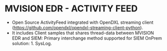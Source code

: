 # MVISION EDR - ACTIVITY FEED

- Open Source ActivityFeed integrated with OpenDXL streaming client (https://github.com/opendxl/opendxl-streaming-client-python).
- It includes Client samples that shares thread-data between MVISION EDR and SIEM: Primary interchange method supported for SIEM OnPrem solution: 1. SysLog.

